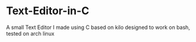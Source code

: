 # Text-Editor-in-C
A small Text Editor I made using C based on kilo designed to work on bash, tested on arch linux
